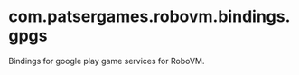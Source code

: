 com.patsergames.robovm.bindings.gpgs
====================================

Bindings for google play game services for RoboVM.
